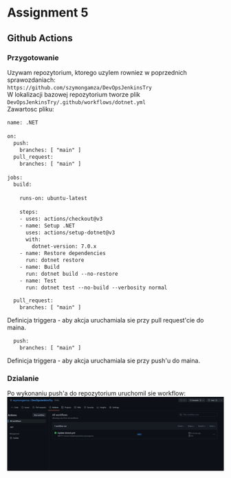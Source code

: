# Assignment 5
## Github Actions

### Przygotowanie
Uzywam repozytorium, ktorego uzylem rowniez w poprzednich sprawozdaniach:  
`https://github.com/szymongamza/DevOpsJenkinsTry`  
W lokalizacji bazowej repozytorium tworze plik `DevOpsJenkinsTry/.github/workflows/dotnet.yml`  
Zawartosc pliku:
```
name: .NET

on:
  push:
    branches: [ "main" ]
  pull_request:
    branches: [ "main" ]

jobs:
  build:

    runs-on: ubuntu-latest

    steps:
    - uses: actions/checkout@v3
    - name: Setup .NET
      uses: actions/setup-dotnet@v3
      with:
        dotnet-version: 7.0.x
    - name: Restore dependencies
      run: dotnet restore
    - name: Build
      run: dotnet build --no-restore
    - name: Test
      run: dotnet test --no-build --verbosity normal
```
```
  pull_request:
    branches: [ "main" ]
```
Definicja triggera - aby akcja uruchamiala sie przy pull request'cie do maina.  
```
  push:
    branches: [ "main" ]
```
Definicja triggera - aby akcja uruchamiala sie przy push'u do maina.  
### Dzialanie
Po wykonaniu push'a do repozytorium uruchomil sie workflow:
![](./screenshots/001.png)  

